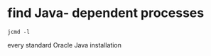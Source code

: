 find Java- dependent processes
==============================

```
jcmd -l
```

every standard Oracle Java installation
